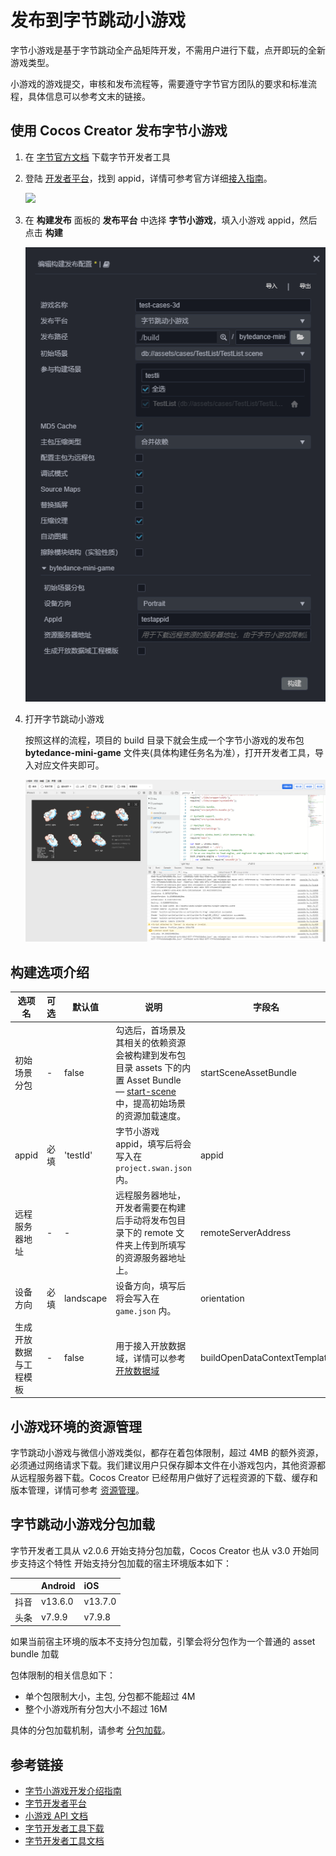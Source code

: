 # 发布到字节跳动小游戏

字节小游戏是基于字节跳动全产品矩阵开发，不需用户进行下载，点开即玩的全新游戏类型。

小游戏的游戏提交，审核和发布流程等，需要遵守字节官方团队的要求和标准流程，具体信息可以参考文末的链接。

## 使用 Cocos Creator 发布字节小游戏

1. 在 [字节官方文档](https://microapp.bytedance.com/docs/zh-CN/mini-game/develop/developer-instrument/developer-instrument-update-and-download) 下载字节开发者工具

2. 登陆 [开发者平台](https://microapp.bytedance.com/)，找到 appid，详情可参考官方详细[接入指南](https://microapp.bytedance.com/docs/zh-CN/mini-game/introduction/plugin-reference/set-up-mini-game)。

    ![](https://sf1-ttcdn-tos.pstatp.com/obj/website-img/f296a9f80eaeb40f4af38e8a4e25e17e_12.png)

3. 在 **构建发布** 面板的 **发布平台** 中选择 **字节小游戏**，填入小游戏 appid，然后点击 **构建**

    ![](./publish-bytedance-mini-game/build.png)

4. 打开字节跳动小游戏

    按照这样的流程，项目的 build 目录下就会生成一个字节小游戏的发布包 **bytedance-mini-game** 文件夹(具体构建任务名为准），打开开发者工具，导入对应文件夹即可。

    ![](./publish-bytedance-mini-game/tool.jpg)

## 构建选项介绍

| 选项名 | 可选 | 默认值 | 说明 | 字段名 |
| - | - | - | - | - |
| 初始场景分包 | - | false | 勾选后，首场景及其相关的依赖资源会被构建到发布包目录 assets 下的内置 Asset Bundle — [start-scene](../../asset/bundle.md#内置-Asset-Bundle) 中，提高初始场景的资源加载速度。 | startSceneAssetBundle |
| appid | 必填 | 'testId' | 字节小游戏 appid，填写后将会写入在 `project.swan.json` 内。 | appid |
| 远程服务器地址 | - | - | 远程服务器地址，开发者需要在构建后手动将发布包目录下的 remote 文件夹上传到所填写的资源服务器地址上。 | remoteServerAddress |
| 设备方向 | 必填 | landscape | 设备方向，填写后将会写入在 `game.json` 内。 | orientation |
| 生成开放数据与工程模板 | - | false | 用于接入开放数据域，详情可以参考[开放数据域](./build-open-data-context.md) | buildOpenDataContextTemplate |

## 小游戏环境的资源管理

字节跳动小游戏与微信小游戏类似，都存在着包体限制，超过 4MB 的额外资源，必须通过网络请求下载。我们建议用户只保存脚本文件在小游戏包内，其他资源都从远程服务器下载。Cocos Creator 已经帮用户做好了远程资源的下载、缓存和版本管理，详情可参考 [资源管理](../../asset/cache-manager.md#资源下载流程)。

## 字节跳动小游戏分包加载

字节开发者工具从 v2.0.6 开始支持分包加载，Cocos Creator 也从 v3.0 开始同步支持这个特性
开始支持分包加载的宿主环境版本如下：

|         | Android    | iOS        |
| :--     | :---       | :---       |
| 抖音     | v13.6.0    | v13.7.0    |
| 头条     | v7.9.9     | v7.9.8     |

如果当前宿主环境的版本不支持分包加载，引擎会将分包作为一个普通的 asset bundle 加载

包体限制的相关信息如下：
- 单个包限制大小，主包, 分包都不能超过 4M
- 整个小游戏所有分包大小不超过 16M

具体的分包加载机制，请参考 [分包加载](../../asset/subpackage.md)。

## 参考链接

- [字节小游戏开发介绍指南](https://microapp.bytedance.com/docs/zh-CN/mini-game/introduction/about-mini-game/flow-entrance/brief-introduction-on-flow-entrance)
- [字节开发者平台](https://microapp.bytedance.com/)
- [小游戏 API 文档](https://developer.toutiao.com/docs/game/)
- [字节开发者工具下载](https://microapp.bytedance.com/docs/zh-CN/mini-game/develop/developer-instrument/developer-instrument-update-and-download)
- [字节开发者工具文档](https://microapp.bytedance.com/docs/zh-CN/mini-game/develop/developer-instrument/development-assistance/mini-app-developer-instrument)
